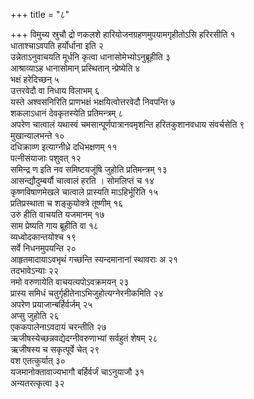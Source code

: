 +++
title = "८"

+++
विमुच्य स्रुचौ द्रो णकलशे हारियोजनग्रहणमुपयामगृहीतोऽसि हरिरसीति १  
धाताश्चाऽवपति हर्योर्धाना इति २  
उन्नेताऽनुवाचयति मूर्धनि कृत्वा धानासोमेभ्योऽनुब्रूहीति ३  
आश्राव्याऽह धानासोमान् प्रस्थितान् न्प्रेष्येति ४  
भक्षं हरेदिच्छन् ५  
उत्तरवेदौ वा निधाय विलाभम् ६  
यस्ते अश्वसनिरिति प्राणभक्षं भक्षयित्वोत्तरवेदौ निवपन्ति ७  
शकलाऽधानं देवकृतस्येति प्रतिमन्त्रम् ८  
अपरेण चात्वालं यथास्वं चमसान्पूर्णपात्रानवमृशन्ति हरितकुशानवधाय संवर्चसेति ९  
मुखान्यालभन्ते १०  
दधिक्राव्ण इत्याग्नीध्रे दधिभक्षणम् ११  
पत्नीसंयाजाः पशुवत् १२  
समिन्द्र ण इति नव समिष्टयजूंषि जुहोति प्रतिमन्त्रम् १३  
आसन्द्यौदुम्बर्यौ चात्वालं हरति । सोमलिप्तं च १४  
कृष्णविषाणमेखले चात्वाले प्रास्यति माऽहिर्भूरिति १५  
प्रतिप्रस्थाता च शङ्कुयोक्त्रे तूष्णीम् १६  
उरुं हीति वाचयति यजमानम् १७  
साम प्रेष्यति गाय ब्रूहीति वा १८  
व्यध्वोदकान्तयोश्च १९  
सर्वे निधनमुपयन्ति २०  
आहृतमादायाऽवभृथं गच्छन्ति स्यन्दमानानां स्थावराः अ २१  
तदभावेऽन्याः २२  
नमो वरुणायेति वाचयत्यपोऽवक्रमयन् २३  
प्रास्य समिधं चतुर्गृहीतेनाऽभिजुहोत्यग्नेरनीकमिति २४  
अपरेण प्रयाजान्बर्हिर्वर्जम् २५  
अप्सु जुहोति २६  
एककपालेनाऽवदायं चरन्तीति २७  
ऋजीषस्येच्छन्नवद्येदग्नीवरुणाभ्यां सर्वहुतं शेषम् २८  
ऋजीषस्य च सकृत्पूर्वे चेत् २९  
वश एतत्कुर्यात् ३०  
यजमानोक्तावाज्यभागौ बर्हिर्वर्जं चाऽनुयाजौ ३१  
अन्यतरत्कृत्वा ३२  
